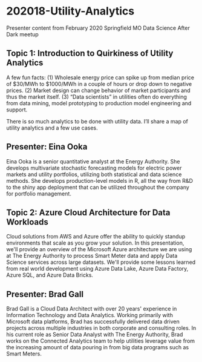 # 202018-Utility-Analytics
Presenter content from February 2020 Springfield MO Data Science After Dark meetup

## Topic 1: Introduction to Quirkiness of Utility Analytics

A few fun facts: (1) Wholesale energy price can spike up from median price of $30/MWh to $1000/MWh in a couple of hours or drop down to negative prices. (2) Market design can change behavior of market participants and thus the market itself. (3) “Data scientists” in utilities often do everything from data mining, model prototyping to production model engineering and support.

There is so much analytics to be done with utility data. I’ll share a map of utility analytics and a few use cases.

## Presenter: Eina Ooka

Eina Ooka is a senior quantitative analyst at the Energy Authority. She develops multivariate stochastic forecasting models for electric power markets and utility portfolios, utilizing both statistical and data science methods. She develops production-level models in R, all the way from R&D to the shiny app deployment that can be utilized throughout the company for portfolio management.

## Topic 2: Azure Cloud Architecture for Data Workloads

Cloud solutions from AWS and Azure offer the ability to quickly standup environments that scale as you grow your solution. In this presentation, we'll provide an overview of the Microsoft Azure architecture we are using at The Energy Authority to process Smart Meter data and apply Data Science services across large datasets. We'll provide some lessons learned from real world development using Azure Data Lake, Azure Data Factory, Azure SQL, and Azure Data Bricks.

## Presenter: Brad Gall

Brad Gall is a Cloud Data Architect with over 20 years' experience in Information Technology and Data Analytics. Working primarily with Microsoft data platforms, Brad has successfully delivered data driven projects across multiple industries in both corporate and consulting roles. In his current role as Senior Data Analyst with The Energy Authority, Brad works on the Connected Analytics team to help utilities leverage value from the increasing amount of data pouring in from big data programs such as Smart Meters.
